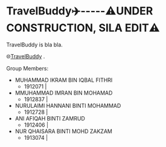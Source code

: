# TravelBuddy:airplane:-----:warning:UNDER CONSTRUCTION, SILA EDIT:warning:

TravelBuddy is bla bla.

:globe_with_meridians:[TravelBuddy](https://meran0.github.io/TravelBuddy/) .


Group Members:
* MUHAMMAD IKRAM BIN IQBAL FITHRI   
  * 1912071 | 
* MMUHAMMAD IMRAN BIN MOHAMAD
  * 1912837 | 
* NURULAIMI HANNANI BINTI MOHAMMAD
  * 1912728 | 
* ANI AFIQAH BINTI ZAMRUD
  * 1912406 | 
* NUR QHAISARA BINTI MOHD ZAKZAM
  * 1913074 | 





